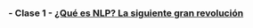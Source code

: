 ### - Clase 1 - [¿Qué es NLP? La siguiente gran revolución](https://www.youtube.com/watch?v=cTQiN9dewIg)
